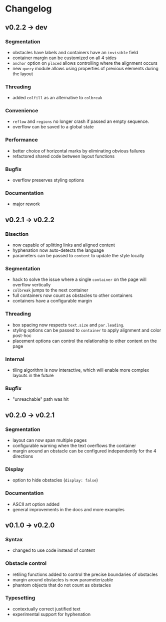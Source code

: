 # Changelog

## v0.2.2 -> dev

### Segmentation
- obstacles have labels and containers have an `invisible` field
- container margin can be customized on all 4 sides
- `anchor` option on `placed` allows controlling where the alignment occurs
- new `query` module allows using properties of previous elements during the layout

### Threading
- added `colfill` as an alternative to `colbreak`

### Convenience
- `reflow` and `regions` no longer crash if passed
  an empty sequence.
- overflow can be saved to a global state

### Performance
- better choice of horizontal marks by eliminating obvious failures
- refactored shared code between layout functions

### Bugfix
- overflow preserves styling options

### Documentation
- major rework

## v0.2.1 -> v0.2.2

### Bisection
- now capable of splitting links and aligned content
- hyphenation now auto-detects the language
- parameters can be passed to `content` to update the style locally

### Segmentation
- hack to solve the issue where a single `container` on the page will overflow vertically
- `colbreak` jumps to the next container
- full containers now count as obstacles to other containers
- containers have a configurable margin

### Threading
- box spacing now respects `text.size` and `par.leading`.
- styling options can be passed to `container` to apply alignment and color post-hoc
- placement options can control the relationship to other content on the page

### Internal
- tiling algorithm is now interactive, which will enable more complex layouts in the future

### Bugfix
- "unreachable" path was hit

## v0.2.0 -> v0.2.1

### Segmentation
- layout can now span multiple pages
- configurable warning when the text overflows the container
- margin around an obstacle can be configured independently for the 4 directions

### Display
- option to hide obstacles (`display: false`)

### Documentation
- ASCII art option added
- general improvements in the docs and more examples

## v0.1.0 -> v0.2.0

### Syntax
- changed to use code instead of content

### Obstacle control
- retiling functions added to control the precise boundaries of obstacles
- margin around obstacles is now parameterizable
- phantom objects that do not count as obstacles

### Typesetting
- contextually correct justified text
- experimental support for hyphenation

